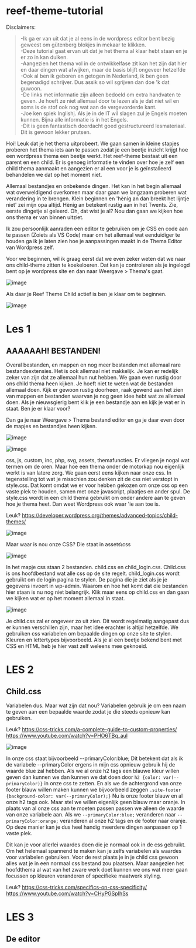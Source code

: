 

# reef-theme-tutorial

Disclaimers:   
> -Ik ga er van uit dat je al eens in de wordpress editor bent bezig geweest om gütenberg blokjes in mekaar te klikken.   
> -Deze tutorial gaat ervan uit dat je het thema al klaar hebt staan en je er zo in kan duiken.   
> -Aangezien het thema vol in de ontwikkelfase zit kan het zijn dat hier en daar dingen wat afwijken, maar de basis blijft ongeveer hetzelfde   
> -Ook al ben ik geboren en getogen in Nederland, ik ben geen begenadigd schrijver. Dus assik so wil sgrijven dan doe 'k dat guwoon.   
> -De links met informatie zijn alleen bedoeld om extra handvaten te geven. Je hoeft ze niet allemaal door te lezen als je dat niet wil en soms is de stof ook nog wat aan de vergevorderde kant.   
> -Joe ken spiek Inglishj. Als je in de IT wil slagen zul je Engels moeten kunnen. Bijna alle informatie is in het Engels.   
> -Dit is geen fantastisch doordacht goed gestructureerd lesmateriaal. Dit is gewoon lekker prutsen.

Hoi! Leuk dat je het thema uitprobeert. We gaan samen in kleine stapjes proberen het thema iets aan te passen zodat je een beetje inzicht krijgt hoe een wordpress thema een beetje werkt. Het reef-theme bestaat uit een parent en een child. Er is genoeg informatie te vinden over hoe je zelf een child thema aanmaakt en aangezien er al een voor je is geïnstalleerd behandelen we dat op het moment niet.

Allemaal bestandjes en onbekende dingen. Het kan in het begin allemaal wat overweldigend overkomen maar daar gaan we langzaam proberen wat verandering in te brengen. Klein beginnen en 'hènig an dan breekt het lijntje niet' zei mijn opa altijd. Hènig an betekent rustig aan in het Twents. Zie, eerste dingetje al geleerd. Oh, dat wist je al? Nou dan gaan we kijken hoe ons thema er van binnen uitziet.

Ik zou persoonlijk aanraden een editor te gebruiken om je CSS en code aan te passen (Zoiets als VS Code) maar om het allemaal wat eenduidiger te houden ga ik je laten zien hoe je aanpassingen maakt in de Thema Editor van Wordpress zelf.


Voor we beginnen, wil ik graag eerst dat we even zeker weten dat we naar ons child-theme zitten te koekeloeren. Dat kan je controleren als je ingelogd bent op je wordpress site en dan naar Weergave > Thema's gaat.

![image](https://user-images.githubusercontent.com/78969608/152843201-9d9a1acd-acb7-4710-a2fd-bec5eb874d54.png)

Als daar je Reef Theme Child actief is ben je klaar om te beginnen.

![image](https://user-images.githubusercontent.com/78969608/152843591-2ec94441-7e8d-45ae-82f9-1ea3259beec9.png)

# Les 1
## AAAAAAH! BESTANDEN!

Overal bestanden, en mappen en nog meer bestanden met allemaal rare bestandsextensies. Het is ook allemaal niet makkelijk. Je kan er redelijk zeker van zijn dat ze allemaal hun nut hebben. We gaan even rustig door ons child thema heen kijken. Je hoeft niet te weten wat de bestanden allemaal doen. Kijk er gewoon rustig doorheen, raak gewend aan het zien van mappen en bestanden waarvan je nog geen idee hebt wat ze allemaal doen. Als je nieuwsgierig bent klik je een bestandje aan en kijk je wat er in staat. Ben je er klaar voor?

Dan ga je naar Weergave > Thema bestand editor en ga je daar even door de mapjes en bestandjes heen kijken.

![image](https://user-images.githubusercontent.com/78969608/152844017-ca1d8c92-3aa3-4546-b277-13dbb5672a28.png)

![image](https://user-images.githubusercontent.com/78969608/152844306-45c9e500-ffdb-48db-9e19-162f42f9cc58.png)

css, js, custom, inc, php, svg, assets, themafuncties. Er vliegen je nogal wat termen om de oren. Maar hoe een thema onder de motorkap nou eigenlijk werkt is van latere zorg. We gaan eerst eens kijken naar onze css. In tegenstelling tot wat je misschien zou denken zit de css niet verstopt in style.css. Dat komt omdat we er voor hebben gekozen om onze css op een vaste plek te houden, samen met onze javascript, plaatjes en ander spul. De style.css wordt in een child thema gebruikt om onder andere aan te geven hoe je thema heet. Dan weet Wordpress ook waar 'ie aan toe is.

Leuk?
https://developer.wordpress.org/themes/advanced-topics/child-themes/

![image](https://user-images.githubusercontent.com/78969608/152845414-40c2ee24-73e5-4746-8b5b-04f3e215a92c.png)

Maar waar is nou onze CSS? Die staat in assets\css

![image](https://user-images.githubusercontent.com/78969608/152846204-d2282faf-c02d-4865-a9c1-d2131483a047.png)

In het mapje css staan 2 bestanden. child.css en child_login.css. Child.css is ons hoofdbestand wat alle css op de site regelt. child_login.css wordt gebruikt om de login pagina te stylen. De pagina die je ziet als je je gegevens invoert in wp-admin. Waarom en hoe het komt dat die bestanden hier staan is nu nog niet belangrijk. Klik maar eens op child.css en dan gaan we kijken wat er op het moment allemaal in staat.

![image](https://user-images.githubusercontent.com/78969608/152846590-c310ed7a-5d48-41c0-bb4c-b8935622ef4d.png)

Je child.css zal er ongeveer zo uit zien. Dit wordt regelmatig aangepast dus er kunnen verschillen zijn, maar het idee erachter is altijd hetzelfde. We gebruiken css variabelen om bepaalde dingen op onze site te stylen. Kleuren en lettertypes bijvoorbeeld. Als je al een beetje bekend bent met CSS en HTML heb je hier vast zelf weleens mee geknoeid.

# LES 2
## Child.css

Variabelen dus. Maar wat zijn dat nou? Variabelen gebruik je om een naam te geven aan een bepaalde waarde zodat je die steeds opnieuw kan gebruiken.

Leuk?
https://css-tricks.com/a-complete-guide-to-custom-properties/
https://www.youtube.com/watch?v=PHO6TBq_auI

![image](https://user-images.githubusercontent.com/78969608/152847337-aabd304c-86e7-4645-bac9-0187409d1577.png)

In onze css staat bijvoorbeeld --primaryColor:blue; Dit betekent dat als ik de variabele --primaryColor ergens in mijn css opnieuw gebruik hij de waarde blue zal hebben. Als we al onze h2 tags een blauwe kleur willen geven dan kunnen we dan kunnen we dat doen door ```h2 {color: var(--primaryColor)}``` in onze css te zetten. En als we de achtergrond van onze footer blauw willen maken kunnen we bijvoorbeeld zeggen ```.site-footer {background-color: var(--primaryColor);}``` Nu is onze footer blauw en al onze h2 tags ook. Maar stel we willen eigenlijk geen blauw maar oranje. In plaats van al onze css aan te moeten passen passen we alleen de waarde van onze variabele aan. Als we ```--primaryColor:blue;``` veranderen naar ```--primaryColor:orange;``` veranderen al onze h2 tags en de footer naar oranje. Op deze manier kan je dus heel handig meerdere dingen aanpassen op 1 vaste plek.

Dit kan je voor allerlei waardes doen die je normaal ook in de css gebruikt. Om het helemaal spannend te maken kan je zelfs variabelen als waardes voor variabelen gebruiken.
Voor de rest plaats je in je child css gewoon alles wat je in een normaal css bestand zou plaatsen. Maar aangezien het hoofdthema al wat van het zware werk doet kunnen we ons wat meer gaan focussen op kleuren veranderen of specifieke maatwerk styling.

Leuk?
https://css-tricks.com/specifics-on-css-specificity/
https://www.youtube.com/watch?v=CHyPGSpIhSs

# LES 3
## De editor













